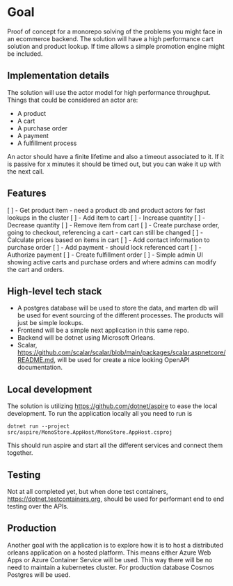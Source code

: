 # Goal

Proof of concept for a monorepo solving of the problems you might face in an ecommerce backend. The solution will have a high performance cart solution and product lookup. If time allows a simple promotion engine might be included.

## Implementation details

The solution will use the actor model for high performance throughput. Things that could be considered an actor are:

* A product
* A cart
* A purchase order
* A payment
* A fulfillment process

An actor should have a finite lifetime and also a timeout associated to it. If it is passive for x minutes it should be timed out, but you can wake it up with the next call.

## Features

[ ] - Get product item - need a product db and product actors for fast lookups in the cluster
[ ] - Add item to cart
[ ] - Increase quantity
[ ] - Decrease quantity
[ ] - Remove item from cart
[ ] - Create purchase order, going to checkout, referencing a cart - cart can still be changed
[ ] - Calculate prices based on items in cart
[ ] - Add contact information to purchase order
[ ] - Add payment - should lock referenced cart
[ ] - Authorize payment
[ ] - Create fulfillment order
[ ] - Simple admin UI showing active carts and purchase orders and where admins can modify the cart and orders.

## High-level tech stack

* A postgres database will be used to store the data, and marten db will be used for event sourcing of the different processes. The products will just be simple lookups.
* Frontend will be a simple next application in this same repo.
* Backend will be dotnet using Microsoft Orleans.
* Scalar, https://github.com/scalar/scalar/blob/main/packages/scalar.aspnetcore/README.md, will be used for create a nice looking OpenAPI documentation.

## Local development

The solution is utilizing https://github.com/dotnet/aspire to ease the local development. To run the application locally all you need to run is 

```
dotnet run --project src/aspire/MonoStore.AppHost/MonoStore.AppHost.csproj
```

This should run aspire and start all the different services and connect them together.

## Testing

Not at all completed yet, but when done test containers, https://dotnet.testcontainers.org, should be used for performant end to end testing over the APIs.

## Production

Another goal with the application is to explore how it is to host a distributed orleans application on a hosted platform. This means either Azure Web Apps or Azure Container Service will be used. This way there will be no need to maintain a kubernetes cluster. For production database Cosmos Postgres will be used.